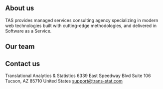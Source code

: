 ## About us
TAS provides managed services consulting agency specializing in modern web technologies built with cutting-edge methodologies, and delivered in Software as a Service.

## Our team


## Contact us

Translational Analytics & Statistics
6339 East Speedway Blvd
Suite 106
Tucson, AZ 85710
United States
[support@trans-stat.com](mailto:support@trans-stat.com)
